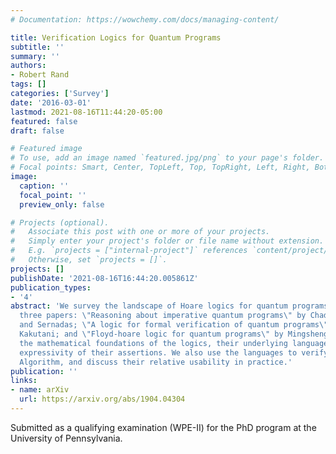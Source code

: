 ```yaml
---
# Documentation: https://wowchemy.com/docs/managing-content/

title: Verification Logics for Quantum Programs
subtitle: ''
summary: ''
authors:
- Robert Rand
tags: []
categories: ['Survey']
date: '2016-03-01'
lastmod: 2021-08-16T11:44:20-05:00
featured: false
draft: false

# Featured image
# To use, add an image named `featured.jpg/png` to your page's folder.
# Focal points: Smart, Center, TopLeft, Top, TopRight, Left, Right, BottomLeft, Bottom, BottomRight.
image:
  caption: ''
  focal_point: ''
  preview_only: false

# Projects (optional).
#   Associate this post with one or more of your projects.
#   Simply enter your project's folder or file name without extension.
#   E.g. `projects = ["internal-project"]` references `content/project/deep-learning/index.md`.
#   Otherwise, set `projects = []`.
projects: []
publishDate: '2021-08-16T16:44:20.005861Z'
publication_types:
- '4'
abstract: 'We survey the landscape of Hoare logics for quantum programs. We review
  three papers: \"Reasoning about imperative quantum programs\" by Chadha, Mateus
  and Sernadas; \"A logic for formal verification of quantum programs\" by Yoshihiko
  Kakutani; and \"Floyd-hoare logic for quantum programs\" by Mingsheng Ying. We compare
  the mathematical foundations of the logics, their underlying languages, and the
  expressivity of their assertions. We also use the languages to verify the Deutsch-Jozsa
  Algorithm, and discuss their relative usability in practice.'
publication: ''
links:
- name: arXiv
  url: https://arxiv.org/abs/1904.04304
---
```

Submitted as a qualifying examination (WPE-II) for the PhD program at the University of Pennsylvania.